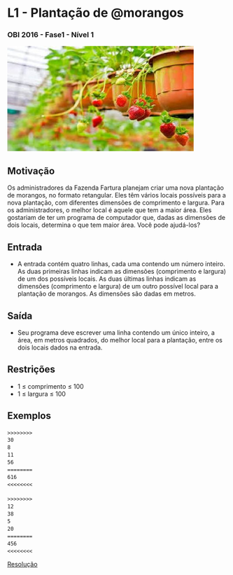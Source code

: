 # L1 - Plantação de @morangos

### OBI 2016 - Fase1 - Nível 1

![_](cover.jpg)

## Motivação

Os administradores da Fazenda Fartura planejam criar uma nova plantação de morangos, no formato retangular. Eles têm vários locais possíveis para a nova plantação, com diferentes dimensões de comprimento e largura. Para os administradores, o melhor local é aquele que tem a maior área. Eles gostariam de ter um programa de computador que, dadas as dimensões de dois locais, determina o que tem maior área. Você pode ajudá-los?

## Entrada

- A entrada contém quatro linhas, cada uma contendo um número inteiro. As duas primeiras linhas indicam as dimensões (comprimento e largura) de um dos possíveis locais. As duas últimas linhas indicam as dimensões (comprimento e largura) de um outro possível local para a plantação de morangos. As dimensões são dadas em metros.

## Saída

- Seu programa deve escrever uma linha contendo um único inteiro, a área, em metros quadrados, do melhor local para a plantação, entre os dois locais dados na entrada.

## Restrições

* 1 ≤ comprimento ≤ 100
* 1 ≤ largura ≤ 100

## Exemplos

``` txt
>>>>>>>>
30
8
11
56
========
616
<<<<<<<<

>>>>>>>>
12
38
5
20
========
456
<<<<<<<<
```

[Resolução](https://youtu.be/TsFcz1GtMFE)